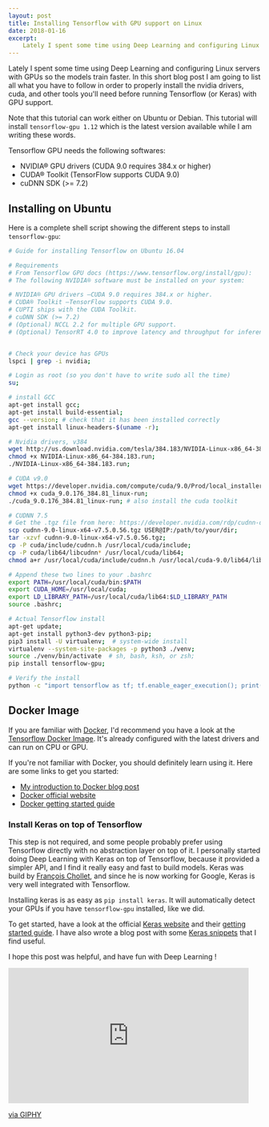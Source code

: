 ```yaml
---
layout: post
title: Installing Tensorflow with GPU support on Linux
date: 2018-01-16
excerpt:
    Lately I spent some time using Deep Learning and configuring Linux servers with GPUs so the models train faster. In this short blog post I am going to list all what you have to follow in order to properly install the nvidia drivers, cuda, and other tools you'll need before running Tensorflow (or Keras) with GPU support. Let's get to it !
---
```


Lately I spent some time using Deep Learning and configuring Linux servers with GPUs so the models train faster. In this short blog post I am going to list all what you have to follow in order to properly install the nvidia drivers, cuda, and other tools you'll need before running Tensorflow (or Keras) with GPU support.

Note that this tutorial can work either on Ubuntu or Debian. This tutorial will install `tensorflow-gpu 1.12` which
is the latest version available while I am writing these words.

Tensorflow GPU needs the following softwares:

- NVIDIA® GPU drivers (CUDA 9.0 requires 384.x or higher)
- CUDA® Toolkit (TensorFlow supports CUDA 9.0)
- cuDNN SDK (>= 7.2)

## Installing on Ubuntu

Here is a complete shell script showing the different steps to install `tensorflow-gpu`:

``` bash
# Guide for installing Tensorflow on Ubuntu 16.04

# Requirements
# From Tensorflow GPU docs (https://www.tensorflow.org/install/gpu):
# The following NVIDIA® software must be installed on your system:

# NVIDIA® GPU drivers —CUDA 9.0 requires 384.x or higher.
# CUDA® Toolkit —TensorFlow supports CUDA 9.0.
# CUPTI ships with the CUDA Toolkit.
# cuDNN SDK (>= 7.2)
# (Optional) NCCL 2.2 for multiple GPU support.
# (Optional) TensorRT 4.0 to improve latency and throughput for inference on some models.


# Check your device has GPUs
lspci | grep -i nvidia;

# Login as root (so you don't have to write sudo all the time)
su;

# install GCC
apt-get install gcc;
apt-get install build-essential;
gcc --version; # check that it has been installed correctly
apt-get install linux-headers-$(uname -r);

# Nvidia drivers, v384
wget http://us.download.nvidia.com/tesla/384.183/NVIDIA-Linux-x86_64-384.183.run;
chmod +x NVIDIA-Linux-x86_64-384.183.run;
./NVIDIA-Linux-x86_64-384.183.run;

# CUDA v9.0
wget https://developer.nvidia.com/compute/cuda/9.0/Prod/local_installers/cuda_9.0.176_384.81_linux-run;
chmod +x cuda_9.0.176_384.81_linux-run;
./cuda_9.0.176_384.81_linux-run; # also install the cuda toolkit

# CUDNN 7.5
# Get the .tgz file from here: https://developer.nvidia.com/rdp/cudnn-download
scp cudnn-9.0-linux-x64-v7.5.0.56.tgz USER@IP:/path/to/your/dir;
tar -xzvf cudnn-9.0-linux-x64-v7.5.0.56.tgz;
cp -P cuda/include/cudnn.h /usr/local/cuda/include;
cp -P cuda/lib64/libcudnn* /usr/local/cuda/lib64;
chmod a+r /usr/local/cuda/include/cudnn.h /usr/local/cuda-9.0/lib64/libcudnn*;

# Append these two lines to your .bashrc
export PATH=/usr/local/cuda/bin:$PATH
export CUDA_HOME=/usr/local/cuda;
export LD_LIBRARY_PATH=/usr/local/cuda/lib64:$LD_LIBRARY_PATH
source .bashrc;

# Actual Tensorflow install
apt-get update;
apt-get install python3-dev python3-pip;
pip3 install -U virtualenv;  # system-wide install
virtualenv --system-site-packages -p python3 ./venv;
source ./venv/bin/activate  # sh, bash, ksh, or zsh;
pip install tensorflow-gpu;

# Verify the install
python -c "import tensorflow as tf; tf.enable_eager_execution(); print(tf.reduce_sum(tf.random_normal([1000, 1000])))"
```

## Docker Image

If you are familiar with [Docker](https://www.docker.com/), I'd recommend you have a look at the [Tensorflow Docker Image](https://hub.docker.com/r/tensorflow/tensorflow/). It's already configured with the latest drivers and can run on CPU or GPU.

If you're not familiar with Docker, you should definitely learn using it. Here are some links to get you started:

- [My introduction to Docker blog post](https://ericdaat.github.io/docker-introduction.html)
- [Docker official website](https://www.docker.com/)
- [Docker getting started guide](https://docs.docker.com/get-started/)

### Install Keras on top of Tensorflow

This step is not required, and some people probably prefer using Tensorflow directly with no abstraction layer on top of it. I personally started doing Deep Learning with Keras on top of Tensorflow, because it provided a simpler API, and I find it really easy and fast to build models.
Keras was build by [François Chollet](https://twitter.com/fchollet?lang=en), and since he is now working for Google, Keras is very well integrated with Tensorflow.

Installing keras is as easy as `pip install keras`. It will automatically detect your GPUs if you have `tensorflow-gpu` installed, like we did.

To get started, have a look at the official [Keras website](https://keras.io/) and their [getting started guide](https://keras.io/#getting-started-30-seconds-to-keras). I have also wrote a blog post with some [Keras snippets](https://ericdaat.github.io/keras-snippets.html) that I find useful.

I hope this post was helpful, and have fun with Deep Learning !

<iframe src="https://giphy.com/embed/W9zNtyI9I4lG" width="480" height="270" frameBorder="0" class="giphy-embed" allowFullScreen></iframe><p><a href="https://giphy.com/gifs/neural-networks-W9zNtyI9I4lG">via GIPHY</a></p>
